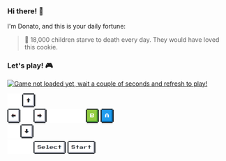 ### Hi there! 👋 

I'm Donato, and this is your daily fortune:

> 🥠 18,000 children starve to death every day. They would have loved this cookie.



### Let's play! 🎮

<a href="#"><img src="https://gbaas-readme.herokuapp.com/state?" alt="Game not loaded yet, wait a couple of seconds and refresh to play!" width="240" height="240" /></a>
<br />

<a href="#"><img src="img/blank.png" width="30"/></a> <a
    href="https://gbaas-readme.herokuapp.com/buttons/up?callback=https://github.com/aurasphere"><img src="img/up.png" width="30" /></a>
<br><a href="https://gbaas-readme.herokuapp.com/buttons/left?callback=https://github.com/aurasphere"><img src="img/left.png"
        width="30" /></a><a href="#"><img src="img/blank.png" width="30" /></a><a
    href="https://gbaas-readme.herokuapp.com/buttons/right?callback=https://github.com/aurasphere"><img src="img/right.png"
        width="30" /></a><a href="#"><img src="img/blank.png" width="30" /></a><a href="#"><img src="img/blank.png" width="30" /></a><a href="#"><img
    src="img/blank.png" width="30" /></a><a href="https://gbaas-readme.herokuapp.com/buttons/B?callback=https://github.com/aurasphere"><img src="img/B.png" width="30" /></a> <a
    href="https://gbaas-readme.herokuapp.com/buttons/A?callback=https://github.com/aurasphere"><img src="img/A.png" width="30" /></a>
<br><a href="#"><img src="img/blank.png" width="30" /></a><a href="https://gbaas-readme.herokuapp.com/buttons/down?callback=https://github.com/aurasphere"><img src="img/down.png" width="30" /></a><a href="#">
<br><img src="img/blank.png" width="30" /></a><a href="#"><img src="img/blank.png" width="30" /></a><a
    href="https://gbaas-readme.herokuapp.com/buttons/select?callback=https://github.com/aurasphere"><img src="img/select.png"
        height="30" /></a> <a href="https://gbaas-readme.herokuapp.com/buttons/start?callback=https://github.com/aurasphere"><img
        src="img/start.png" height="30" /></a>
